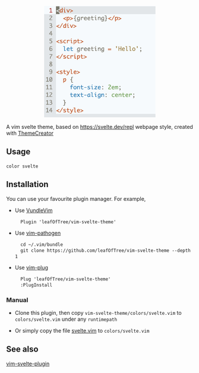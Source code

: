 <p align="center">
<img alt="screenshot" src="https://raw.githubusercontent.com/leafOfTree/leafOfTree.github.io/master/vim-svelte-theme.png" width="300" />
</p>

A vim svelte theme, based on <https://svelte.dev/repl> webpage style, created with [ThemeCreator][0]

## Usage

    color svelte

## Installation

You can use your favourite plugin manager. For example, 

- Use [VundleVim][2]

        Plugin 'leafOfTree/vim-svelte-theme'

- Use [vim-pathogen][3]

        cd ~/.vim/bundle
        git clone https://github.com/leafOfTree/vim-svelte-theme --depth 1

- Use [vim-plug][4]

        Plug 'leafOfTree/vim-svelte-theme'
        :PlugInstall

### Manual

- Clone this plugin, then copy `vim-svelte-theme/colors/svelte.vim` to `colors/svelte.vim` under any `runtimepath`

- Or simply copy the file [svelte.vim][5] to `colors/svelte.vim`

## See also

[vim-svelte-plugin][1]

[0]: http://mswift42.github.io/themecreator/
[1]: https://github.com/leafOfTree/vim-svelte-plugin
[2]: https://github.com/VundleVim/Vundle.vim
[3]: https://github.com/tpope/vim-pathogen
[4]: https://github.com/junegunn/vim-plug
[5]: https://raw.githubusercontent.com/leafOfTree/vim-svelte-theme/master/colors/svelte.vim
